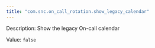 ```yaml
---
title: "com.snc.on_call_rotation.show_legacy_calendar"
---
```


Description: Show the legacy On-call calendar

Value: `false`